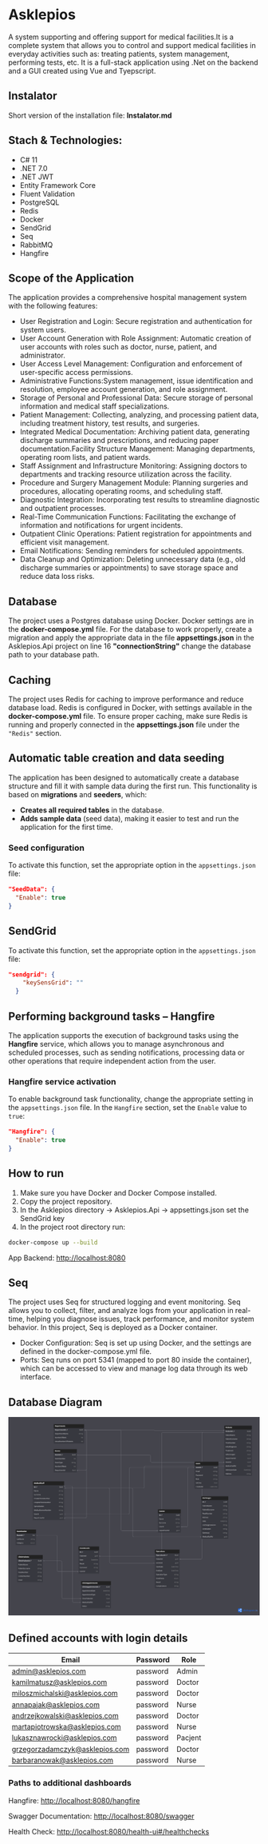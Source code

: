 # Asklepios
A system supporting and offering support for medical facilities.It is a complete system that allows you to control and support medical facilities in everyday activities such as: treating patients, system management, performing tests, etc. It is a full-stack application using .Net on the backend and a GUI created using Vue and Tyepscript.

## Instalator
Short version of the installation file: **Instalator.md**

## Stach & Technologies:
- C# 11
- .NET 7.0
- .NET JWT
- Entity Framework Core
- Fluent Validation
- PostgreSQL
- Redis
- Docker
- SendGrid
- Seq
- RabbitMQ
- Hangfire

## Scope of the Application
The application provides a comprehensive hospital management system with the following features:

- User Registration and Login: Secure registration and authentication for system users.
- User Account Generation with Role Assignment: Automatic creation of user accounts with roles such as doctor, nurse, patient, and administrator.
- User Access Level Management: Configuration and enforcement of user-specific access permissions.
- Administrative Functions:System management, issue identification and resolution, employee account generation, and role assignment.
- Storage of Personal and Professional Data: Secure storage of personal information and medical staff specializations.
- Patient Management: Collecting, analyzing, and processing patient data, including treatment history, test results, and surgeries.
- Integrated Medical Documentation: Archiving patient data, generating discharge summaries and prescriptions, and reducing paper documentation.Facility Structure Management: Managing departments, operating room lists, and patient wards.
- Staff Assignment and Infrastructure Monitoring: Assigning doctors to departments and tracking resource utilization across the facility.
- Procedure and Surgery Management Module: Planning surgeries and procedures, allocating operating rooms, and scheduling staff.
- Diagnostic Integration: Incorporating test results to streamline diagnostic and outpatient processes.
- Real-Time Communication Functions: Facilitating the exchange of information and notifications for urgent incidents.
- Outpatient Clinic Operations: Patient registration for appointments and efficient visit management.
- Email Notifications: Sending reminders for scheduled appointments.
- Data Cleanup and Optimization: Deleting unnecessary data (e.g., old discharge summaries or appointments) to save storage space and reduce data loss risks.

## Database
The project uses a Postgres database using Docker. Docker settings are in the **docker-compose.yml** file.
For the database to work properly, create a migration and apply the appropriate data in the file **appsettings.json** in the Asklepios.Api project on line 16 **"connectionString"** change the database path to your database path.

## Caching
The project uses Redis for caching to improve performance and reduce database load.
Redis is configured in Docker, with settings available in the **docker-compose.yml** file.
To ensure proper caching, make sure Redis is running and properly connected in the **appsettings.json** file under the `"Redis"` section.

## Automatic table creation and data seeding

The application has been designed to automatically create a database structure and fill it with sample data during the first run. This functionality is based on **migrations** and **seeders**, which:

- **Creates all required tables** in the database.
- **Adds sample data** (seed data), making it easier to test and run the application for the first time.

### Seed configuration
To activate this function, set the appropriate option in the `appsettings.json` file:

```json
"SeedData": {
  "Enable": true
}
```

## SendGrid
To activate this function, set the appropriate option in the `appsettings.json` file:

```json
"sendgrid": {
    "keySensGrid": ""
  }
```

## Performing background tasks – Hangfire

The application supports the execution of background tasks using the **Hangfire** service, which allows you to manage asynchronous and scheduled processes, such as sending notifications, processing data or other operations that require independent action from the user.

### Hangfire service activation
To enable background task functionality, change the appropriate setting in the `appsettings.json` file. In the `Hangfire` section, set the `Enable` value to `true`:

```json
"Hangfire": {
  "Enable": true
}
```

## How to run
1. Make sure you have Docker and Docker Compose installed.
2. Copy the project repository.
3. In the Asklepios directory -> Asklepios.Api -> appsettings.json set the SendGrid key
4. In the project root directory run:
```bash
docker-compose up --build
```

App Backend:
[http://localhost:8080](http://localhost:8080)

## Seq
The project uses Seq for structured logging and event monitoring. Seq allows you to collect, filter, and analyze logs from your application in real-time, helping you diagnose issues, track performance, and monitor system behavior. In this project, Seq is deployed as a Docker container.
- Docker Configuration: Seq is set up using Docker, and the settings are defined in the docker-compose.yml file.
- Ports: Seq runs on port 5341 (mapped to port 80 inside the container), which can be accessed to view and manage log data through its web interface.

## Database Diagram
![](/assets/DatabaseDiagram.png)

## Defined accounts with login details

| Email                           | Password | Role         |
|---------------------------------|----------|--------------|
| admin@asklepios.com            | password | Admin         |
| kamilmatusz@asklepios.com      | password | Doctor        |
| miloszmichalski@asklepios.com  | password | Doctor        |
| annapajak@asklepios.com        | password | Nurse         |
| andrzejkowalski@asklepios.com  | password | Doctor        |
| martapiotrowska@asklepios.com  | password | Nurse         |
| lukasznawrocki@asklepios.com   | password | Pacjent       |
| grzegorzadamczyk@asklepios.com | password | Doctor        |
| barbaranowak@asklepios.com     | password | Nurse         |

### Paths to additional dashboards
Hangfire:
[http://localhost:8080/hangfire](http://localhost:8080/hangfire)

Swagger Documentation:
[http://localhost:8080/swagger](http://localhost:8080/swagger)

Health Check:
[http://localhost:8080/health-ui#/healthchecks](http://localhost:8080/health-ui#/healthchecks)
